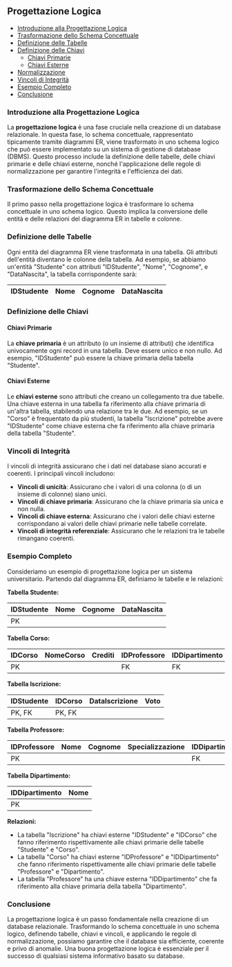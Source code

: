 ## Progettazione Logica <!-- omit in toc -->

- [Introduzione alla Progettazione Logica](#introduzione-alla-progettazione-logica)
- [Trasformazione dello Schema Concettuale](#trasformazione-dello-schema-concettuale)
- [Definizione delle Tabelle](#definizione-delle-tabelle)
- [Definizione delle Chiavi](#definizione-delle-chiavi)
  - [Chiavi Primarie](#chiavi-primarie)
  - [Chiavi Esterne](#chiavi-esterne)
- [Normalizzazione](#normalizzazione)
- [Vincoli di Integrità](#vincoli-di-integrità)
- [Esempio Completo](#esempio-completo)
- [Conclusione](#conclusione)

### Introduzione alla Progettazione Logica

La **progettazione logica** è una fase cruciale nella creazione di un database relazionale. In questa fase, lo schema concettuale, rappresentato tipicamente tramite diagrammi ER, viene trasformato in uno schema logico che può essere implementato su un sistema di gestione di database (DBMS). Questo processo include la definizione delle tabelle, delle chiavi primarie e delle chiavi esterne, nonché l'applicazione delle regole di normalizzazione per garantire l'integrità e l'efficienza dei dati.

### Trasformazione dello Schema Concettuale

Il primo passo nella progettazione logica è trasformare lo schema concettuale in uno schema logico. Questo implica la conversione delle entità e delle relazioni del diagramma ER in tabelle e colonne.

### Definizione delle Tabelle

Ogni entità del diagramma ER viene trasformata in una tabella. Gli attributi dell'entità diventano le colonne della tabella. Ad esempio, se abbiamo un'entità "Studente" con attributi "IDStudente", "Nome", "Cognome", e "DataNascita", la tabella corrispondente sarà:

| IDStudente | Nome | Cognome | DataNascita |
| ---------- | ---- | ------- | ----------- |

### Definizione delle Chiavi

#### Chiavi Primarie

La **chiave primaria** è un attributo (o un insieme di attributi) che identifica univocamente ogni record in una tabella. Deve essere unico e non nullo. Ad esempio, "IDStudente" può essere la chiave primaria della tabella "Studente".

#### Chiavi Esterne

Le **chiavi esterne** sono attributi che creano un collegamento tra due tabelle. Una chiave esterna in una tabella fa riferimento alla chiave primaria di un'altra tabella, stabilendo una relazione tra le due. Ad esempio, se un "Corso" è frequentato da più studenti, la tabella "Iscrizione" potrebbe avere "IDStudente" come chiave esterna che fa riferimento alla chiave primaria della tabella "Studente".

### Vincoli di Integrità

I vincoli di integrità assicurano che i dati nel database siano accurati e coerenti. I principali vincoli includono:

- **Vincoli di unicità**: Assicurano che i valori di una colonna (o di un insieme di colonne) siano unici.
- **Vincoli di chiave primaria**: Assicurano che la chiave primaria sia unica e non nulla.
- **Vincoli di chiave esterna**: Assicurano che i valori delle chiavi esterne corrispondano ai valori delle chiavi primarie nelle tabelle correlate.
- **Vincoli di integrità referenziale**: Assicurano che le relazioni tra le tabelle rimangano coerenti.

### Esempio Completo

Consideriamo un esempio di progettazione logica per un sistema universitario. Partendo dal diagramma ER, definiamo le tabelle e le relazioni:

**Tabella Studente:**

| IDStudente | Nome | Cognome | DataNascita |
| ---------- | ---- | ------- | ----------- |
| PK         |      |         |             |

**Tabella Corso:**

| IDCorso | NomeCorso | Crediti | IDProfessore | IDDipartimento |
| ------- | --------- | ------- | ------------ | -------------- |
| PK      |           |         | FK           | FK             |

**Tabella Iscrizione:**

| IDStudente | IDCorso | DataIscrizione | Voto |
| ---------- | ------- | -------------- | ---- |
| PK, FK     | PK, FK  |                |      |

**Tabella Professore:**

| IDProfessore | Nome | Cognome | Specializzazione | IDDipartimento |
| ------------ | ---- | ------- | ---------------- | -------------- |
| PK           |      |         |                  | FK             |

**Tabella Dipartimento:**

| IDDipartimento | Nome |
| -------------- | ---- |
| PK             |      |

**Relazioni:**

- La tabella "Iscrizione" ha chiavi esterne "IDStudente" e "IDCorso" che fanno riferimento rispettivamente alle chiavi primarie delle tabelle "Studente" e "Corso".
- La tabella "Corso" ha chiavi esterne "IDProfessore" e "IDDipartimento" che fanno riferimento rispettivamente alle chiavi primarie delle tabelle "Professore" e "Dipartimento".
- La tabella "Professore" ha una chiave esterna "IDDipartimento" che fa riferimento alla chiave primaria della tabella "Dipartimento".

### Conclusione

La progettazione logica è un passo fondamentale nella creazione di un database relazionale. Trasformando lo schema concettuale in uno schema logico, definendo tabelle, chiavi e vincoli, e applicando le regole di normalizzazione, possiamo garantire che il database sia efficiente, coerente e privo di anomalie. Una buona progettazione logica è essenziale per il successo di qualsiasi sistema informativo basato su database.

